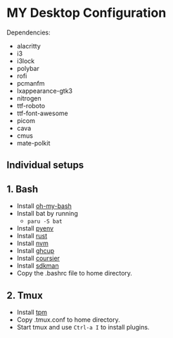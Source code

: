 # MY Desktop Configuration

Dependencies:
<!---
TODO: Verify dependencies somehow

These can directly be installed with paru.
Other things required for each of the applications
are listed in their setup section.
-->

- alacritty
- i3
- i3lock
- polybar
- rofi
- pcmanfm
- lxappearance-gtk3
- nitrogen
- ttf-roboto
- ttf-font-awesome
- picom
- cava
- cmus
- mate-polkit

## Individual setups

## 1. Bash

- Install [oh-my-bash](https://github.com/ohmybash/oh-my-bash)
- Install bat by running
  - `paru -S bat`
- Install [pyenv](https://github.com/pyenv/pyenv)
- Install [rust](https://www.rust-lang.org/tools/install)
- Install [nvm](https://github.com/nvm-sh/nvm)
- Install [ghcup](https://www.haskell.org/ghcup/)
- Install [coursier](https://get-coursier.io/docs/cli-installation)
- Install [sdkman](https://sdkman.io/install)
- Copy the .bashrc file to home directory.

## 2. Tmux

- Install [tpm](https://github.com/tmux-plugins/tpm)
- Copy .tmux.conf to home directory.
- Start tmux and use `Ctrl-a I` to install plugins.
